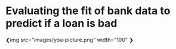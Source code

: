 # Evaluating the fit of bank data to predict if a loan is bad
❮img src="images/you-picture.png" width="100" ❯
